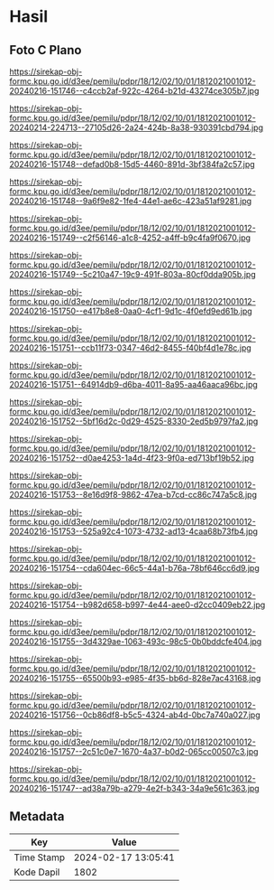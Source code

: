 # Hasil

## Foto C Plano

https://sirekap-obj-formc.kpu.go.id/d3ee/pemilu/pdpr/18/12/02/10/01/1812021001012-20240216-151746--c4ccb2af-922c-4264-b21d-43274ce305b7.jpg

https://sirekap-obj-formc.kpu.go.id/d3ee/pemilu/pdpr/18/12/02/10/01/1812021001012-20240214-224713--27105d26-2a24-424b-8a38-930391cbd794.jpg

https://sirekap-obj-formc.kpu.go.id/d3ee/pemilu/pdpr/18/12/02/10/01/1812021001012-20240216-151748--defad0b8-15d5-4460-891d-3bf384fa2c57.jpg

https://sirekap-obj-formc.kpu.go.id/d3ee/pemilu/pdpr/18/12/02/10/01/1812021001012-20240216-151748--9a6f9e82-1fe4-44e1-ae6c-423a51af9281.jpg

https://sirekap-obj-formc.kpu.go.id/d3ee/pemilu/pdpr/18/12/02/10/01/1812021001012-20240216-151749--c2f56146-a1c8-4252-a4ff-b9c4fa9f0670.jpg

https://sirekap-obj-formc.kpu.go.id/d3ee/pemilu/pdpr/18/12/02/10/01/1812021001012-20240216-151749--5c210a47-19c9-491f-803a-80cf0dda905b.jpg

https://sirekap-obj-formc.kpu.go.id/d3ee/pemilu/pdpr/18/12/02/10/01/1812021001012-20240216-151750--e417b8e8-0aa0-4cf1-9d1c-4f0efd9ed61b.jpg

https://sirekap-obj-formc.kpu.go.id/d3ee/pemilu/pdpr/18/12/02/10/01/1812021001012-20240216-151751--ccb11f73-0347-46d2-8455-f40bf4d1e78c.jpg

https://sirekap-obj-formc.kpu.go.id/d3ee/pemilu/pdpr/18/12/02/10/01/1812021001012-20240216-151751--64914db9-d6ba-4011-8a95-aa46aaca96bc.jpg

https://sirekap-obj-formc.kpu.go.id/d3ee/pemilu/pdpr/18/12/02/10/01/1812021001012-20240216-151752--5bf16d2c-0d29-4525-8330-2ed5b9797fa2.jpg

https://sirekap-obj-formc.kpu.go.id/d3ee/pemilu/pdpr/18/12/02/10/01/1812021001012-20240216-151752--d0ae4253-1a4d-4f23-9f0a-ed713bf19b52.jpg

https://sirekap-obj-formc.kpu.go.id/d3ee/pemilu/pdpr/18/12/02/10/01/1812021001012-20240216-151753--8e16d9f8-9862-47ea-b7cd-cc86c747a5c8.jpg

https://sirekap-obj-formc.kpu.go.id/d3ee/pemilu/pdpr/18/12/02/10/01/1812021001012-20240216-151753--525a92c4-1073-4732-ad13-4caa68b73fb4.jpg

https://sirekap-obj-formc.kpu.go.id/d3ee/pemilu/pdpr/18/12/02/10/01/1812021001012-20240216-151754--cda604ec-66c5-44a1-b76a-78bf646cc6d9.jpg

https://sirekap-obj-formc.kpu.go.id/d3ee/pemilu/pdpr/18/12/02/10/01/1812021001012-20240216-151754--b982d658-b997-4e44-aee0-d2cc0409eb22.jpg

https://sirekap-obj-formc.kpu.go.id/d3ee/pemilu/pdpr/18/12/02/10/01/1812021001012-20240216-151755--3d4329ae-1063-493c-98c5-0b0bddcfe404.jpg

https://sirekap-obj-formc.kpu.go.id/d3ee/pemilu/pdpr/18/12/02/10/01/1812021001012-20240216-151755--65500b93-e985-4f35-bb6d-828e7ac43168.jpg

https://sirekap-obj-formc.kpu.go.id/d3ee/pemilu/pdpr/18/12/02/10/01/1812021001012-20240216-151756--0cb86df8-b5c5-4324-ab4d-0bc7a740a027.jpg

https://sirekap-obj-formc.kpu.go.id/d3ee/pemilu/pdpr/18/12/02/10/01/1812021001012-20240216-151757--2c51c0e7-1670-4a37-b0d2-065cc00507c3.jpg

https://sirekap-obj-formc.kpu.go.id/d3ee/pemilu/pdpr/18/12/02/10/01/1812021001012-20240216-151747--ad38a79b-a279-4e2f-b343-34a9e561c363.jpg


## Metadata

| Key        | Value               |
| ---------- | ------------------- |
| Time Stamp | 2024-02-17 13:05:41 |
| Kode Dapil | 1802                |



